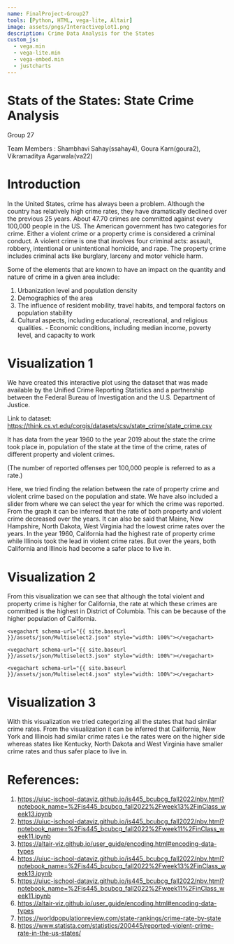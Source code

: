 ```yaml
---
name: FinalProject-Group27
tools: [Python, HTML, vega-lite, Altair]
image: assets/pngs/Interactiveplot1.png
description: Crime Data Analysis for the States
custom_js:
  - vega.min
  - vega-lite.min
  - vega-embed.min
  - justcharts
---
```



# Stats of the States: State Crime Analysis
Group 27

Team Members : Shambhavi Sahay(ssahay4), Goura Karn(goura2), Vikramaditya Agarwala(va22)

# Introduction

In the United States, crime has always been a problem. Although the country has relatively high crime rates, they have dramatically declined over the previous 25 years. About 47.70 crimes are committed against every 100,000 people in the US. The American government has two categories for crime. Either a violent crime or a property crime is considered a criminal conduct. A violent crime is one that involves four criminal acts: assault, robbery, intentional or unintentional homicide, and rape. The property crime includes criminal acts like burglary, larceny and motor vehicle harm.

Some of the elements that are known to have an impact on the quantity and nature of crime in a given area include:
1. Urbanization level and population density
2. Demographics of the area
3. The influence of resident mobility, travel habits, and temporal factors on population stability
4. Cultural aspects, including educational, recreational, and religious qualities. - Economic conditions, including median income, poverty level, and capacity to work



# Visualization 1

We have created this interactive plot using the dataset that was made available by the Unified Crime Reporting Statistics and a partnership between the Federal Bureau of Investigation and the U.S. Department of Justice.

Link to dataset: https://think.cs.vt.edu/corgis/datasets/csv/state_crime/state_crime.csv 

<vegachart schema-url="{{ site.baseurl }}/assets/json/interactive1.json" style="width: 100%"></vegachart>



It has data from the year 1960 to the year 2019 about the state the crime took place in, population of the state at the time of the crime, rates of different property and violent crimes. 

(The number of reported offenses per 100,000 people is referred to as a rate.)

Here, we tried finding the relation between the rate of property crime and violent crime based on the population and state. We have also included a slider from where we can select the year for which the crime was reported.  From the graph it can be inferred that the rate of both property and violent crime decreased over the years. It can also be said that Maine, New Hampshire, North Dakota, West Virginia had the lowest crime rates over the years. In the year 1960, California had the highest rate of property crime while Illinois took the lead in violent crime rates. But over the years, both California and Illinois had become a safer place to live in. 

# Visualization 2

From this visualization we can see that although the total violent and property crime is higher for California, the rate at which these crimes are committed is the highest in District of Columbia. This can be because of the higher population of California. 

<vegachart schema-url="{{ site.baseurl }}/assets/json/chartsnew.json" style="width: 100%"></vegachart>
```
<vegachart schema-url="{{ site.baseurl }}/assets/json/Multiselect2.json" style="width: 100%"></vegachart>

<vegachart schema-url="{{ site.baseurl }}/assets/json/Multiselect3.json" style="width: 100%"></vegachart>

<vegachart schema-url="{{ site.baseurl }}/assets/json/Multiselect4.json" style="width: 100%"></vegachart>
```

# Visualization 3 

With this visualization we tried categorizing all the states that had similar crime rates. From the visualization it can be inferred that California, New York and Illinois had similar crime rates i.e the rates were on the higher side whereas states like Kentucky, North Dakota and West Virginia have smaller crime rates and thus safer place to live in. 

<vegachart schema-url="{{ site.baseurl }}/assets/json/binned.json" style="width: 100%"></vegachart>



# References:

1. https://uiuc-ischool-dataviz.github.io/is445_bcubcg_fall2022/nbv.html?notebook_name=%2Fis445_bcubcg_fall2022%2Fweek13%2FinClass_week13.ipynb
2. https://uiuc-ischool-dataviz.github.io/is445_bcubcg_fall2022/nbv.html?notebook_name=%2Fis445_bcubcg_fall2022%2Fweek11%2FinClass_week11.ipynb
3. https://altair-viz.github.io/user_guide/encoding.html#encoding-data-types
4. https://uiuc-ischool-dataviz.github.io/is445_bcubcg_fall2022/nbv.html?notebook_name=%2Fis445_bcubcg_fall2022%2Fweek13%2FinClass_week13.ipynb
5. https://uiuc-ischool-dataviz.github.io/is445_bcubcg_fall2022/nbv.html?notebook_name=%2Fis445_bcubcg_fall2022%2Fweek11%2FinClass_week11.ipynb
6. https://altair-viz.github.io/user_guide/encoding.html#encoding-data-types
7. https://worldpopulationreview.com/state-rankings/crime-rate-by-state
8. https://www.statista.com/statistics/200445/reported-violent-crime-rate-in-the-us-states/



